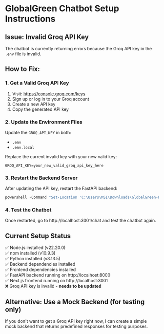 # GlobalGreen Chatbot Setup Instructions

## Issue: Invalid Groq API Key

The chatbot is currently returning errors because the Groq API key in the `.env` file is invalid.

## How to Fix:

### 1. Get a Valid Groq API Key

1. Visit: https://console.groq.com/keys
2. Sign up or log in to your Groq account
3. Create a new API key
4. Copy the generated API key

### 2. Update the Environment Files

Update the `GROQ_API_KEY` in both:
- `.env`
- `.env.local`

Replace the current invalid key with your new valid key:

```
GROQ_API_KEY=your_new_valid_groq_api_key_here
```

### 3. Restart the Backend Server

After updating the API key, restart the FastAPI backend:

```powershell
powershell -Command "Set-Location 'C:\Users\MSI\Downloads\GlobalGreen-main\GlobalGreen-main\backend'; python -m uvicorn main:app --reload --host 0.0.0.0 --port 8000"
```

### 4. Test the Chatbot

Once restarted, go to http://localhost:3001/chat and test the chatbot again.

## Current Setup Status

✅ Node.js installed (v22.20.0)  
✅ npm installed (v10.9.3)  
✅ Python installed (v3.13.5)  
✅ Backend dependencies installed  
✅ Frontend dependencies installed  
✅ FastAPI backend running on http://localhost:8000  
✅ Next.js frontend running on http://localhost:3001  
❌ Groq API key is invalid - **needs to be updated**

## Alternative: Use a Mock Backend (for testing only)

If you don't want to get a Groq API key right now, I can create a simple mock backend that returns predefined responses for testing purposes.
